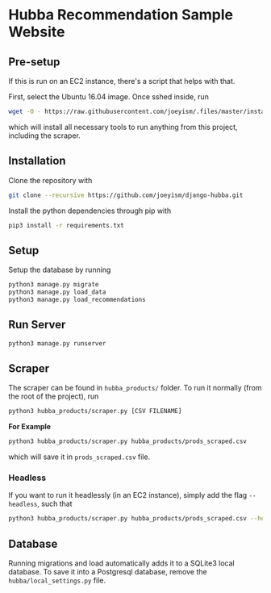# Hubba Recommendation Sample Website

## Pre-setup
If this is run on an EC2 instance, there's a script that helps with that.

First, select the Ubuntu 16.04 image. Once sshed inside, run

```bash
wget -O - https://raw.githubusercontent.com/joeyism/.files/master/instances/apt-python-chrome-instances.sh | bash -
```

which will install all necessary tools to run anything from this project, including the scraper.

## Installation
Clone the repository with

```bash
git clone --recursive https://github.com/joeyism/django-hubba.git
```

Install the python dependencies through pip with

```bash
pip3 install -r requirements.txt
```

## Setup
Setup the database by running

```bash
python3 manage.py migrate
python3 manage.py load_data
python3 manage.py load_recommendations
```
## Run Server

```bash
python3 manage.py runserver
```

## Scraper
The scraper can be found in `hubba_products/` folder. To run it normally (from the root of the project), run

```bash
python3 hubba_products/scraper.py [CSV FILENAME]
```

**For Example**

```bash
python3 hubba_products/scraper.py hubba_products/prods_scraped.csv
```

which will save it in `prods_scraped.csv` file.

### Headless
If you want to run it headlessly (in an EC2 instance), simply add the flag `--headless`, such that 

```bash
python3 hubba_products/scraper.py hubba_products/prods_scraped.csv --headless
```

## Database
Running migrations and load automatically adds it to a SQLite3 local database. To save it into a Postgresql database, remove the `hubba/local_settings.py` file.


